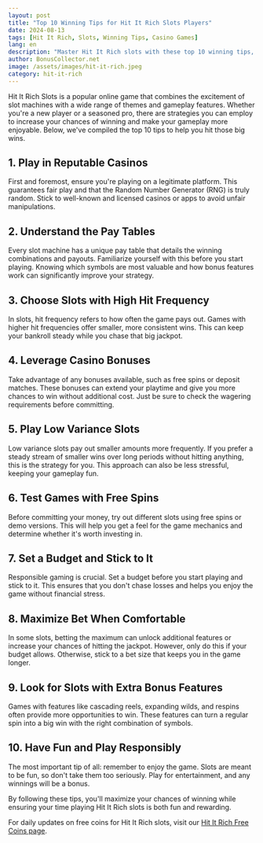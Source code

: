 ```yaml
---
layout: post
title: "Top 10 Winning Tips for Hit It Rich Slots Players"
date: 2024-08-13
tags: [Hit It Rich, Slots, Winning Tips, Casino Games]
lang: en
description: "Master Hit It Rich slots with these top 10 winning tips, designed to increase your chances of scoring big and having more fun."
author: BonusCollector.net
image: /assets/images/hit-it-rich.jpeg
category: hit-it-rich
---
```


Hit It Rich Slots is a popular online game that combines the excitement of slot machines with a wide range of themes and gameplay features. Whether you're a new player or a seasoned pro, there are strategies you can employ to increase your chances of winning and make your gameplay more enjoyable. Below, we've compiled the top 10 tips to help you hit those big wins.

## 1. Play in Reputable Casinos

First and foremost, ensure you're playing on a legitimate platform. This guarantees fair play and that the Random Number Generator (RNG) is truly random. Stick to well-known and licensed casinos or apps to avoid unfair manipulations.

## 2. Understand the Pay Tables

Every slot machine has a unique pay table that details the winning combinations and payouts. Familiarize yourself with this before you start playing. Knowing which symbols are most valuable and how bonus features work can significantly improve your strategy.

## 3. Choose Slots with High Hit Frequency

In slots, hit frequency refers to how often the game pays out. Games with higher hit frequencies offer smaller, more consistent wins. This can keep your bankroll steady while you chase that big jackpot.

## 4. Leverage Casino Bonuses

Take advantage of any bonuses available, such as free spins or deposit matches. These bonuses can extend your playtime and give you more chances to win without additional cost. Just be sure to check the wagering requirements before committing.

## 5. Play Low Variance Slots

Low variance slots pay out smaller amounts more frequently. If you prefer a steady stream of smaller wins over long periods without hitting anything, this is the strategy for you. This approach can also be less stressful, keeping your gameplay fun.

## 6. Test Games with Free Spins

Before committing your money, try out different slots using free spins or demo versions. This will help you get a feel for the game mechanics and determine whether it's worth investing in.

## 7. Set a Budget and Stick to It

Responsible gaming is crucial. Set a budget before you start playing and stick to it. This ensures that you don't chase losses and helps you enjoy the game without financial stress.

## 8. Maximize Bet When Comfortable

In some slots, betting the maximum can unlock additional features or increase your chances of hitting the jackpot. However, only do this if your budget allows. Otherwise, stick to a bet size that keeps you in the game longer.

## 9. Look for Slots with Extra Bonus Features

Games with features like cascading reels, expanding wilds, and respins often provide more opportunities to win. These features can turn a regular spin into a big win with the right combination of symbols.

## 10. Have Fun and Play Responsibly

The most important tip of all: remember to enjoy the game. Slots are meant to be fun, so don't take them too seriously. Play for entertainment, and any winnings will be a bonus.

By following these tips, you'll maximize your chances of winning while ensuring your time playing Hit It Rich slots is both fun and rewarding.

For daily updates on free coins for Hit It Rich slots, visit our [Hit It Rich Free Coins page](https://bonuscollector.net/hit-it-rich-free-coins/).